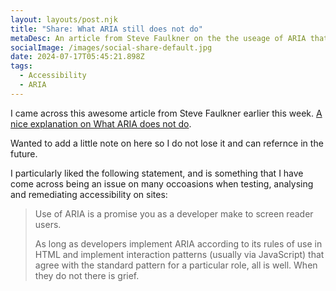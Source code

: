 ```yaml
---
layout: layouts/post.njk
title: "Share: What ARIA still does not do"
metaDesc: An article from Steve Faulkner on the the useage of ARIA that I enjoyed
socialImage: /images/social-share-default.jpg
date: 2024-07-17T05:45:21.898Z
tags:
  - Accessibility
  - ARIA
---
```

I came across this awesome article from Steve Faulkner earlier this week. [A nice explanation on What ARIA does not do](https://html5accessibility.com/stuff/2024/07/15/what-aria-still-does-not-do/).

Wanted to add a little note on here so I do not lose it and can refernce in the future.

I particularly liked the following statement, and is something that I have come across being an issue on many occoasions when testing, analysing and remediating accessibility on sites:

> Use of ARIA is a promise you as a developer make to screen reader users.
>
> As long as developers implement ARIA according to its rules of use in HTML and implement interaction patterns (usually via JavaScript) that agree with the standard pattern for a particular role, all is well. When they do not there is grief.